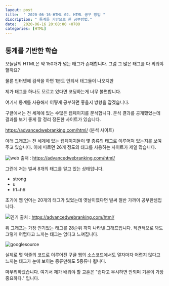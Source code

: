 ```yaml
---
layout: post
title:  " 2020-06-16-HTML 02. HTML 공부 방법 "
discription: " 통계를 기반으로 한 공부방법."
date:   2020-06-16 20:08:00 +0700
categories: [HTML]
---
```


## 통계를 기반한 학습

오늘날의 HTML은 약 150개가 넘는 태그가 존재합니다.
그럼 그 많은 태그를 다 외워야 할까요?


물론 인터넷에 검색을 하면 1분도 안되서 태그들이 나오지만 

제가 태그를 하나도 모르고 있다면
코딩하는게 너무 불편합니다.

여기서 통계를 사용해서 어떻게 공부하면 좋을지 방향을 잡겠습니다.

구글에서는
전 세계에 있는 수많은 웹페이지를 분석합니다.
분석 결과를 공개했었는데
결과를 보기 좋게 잘 정리 정돈한 사이트가 있습니다.

https://advancedwebranking.com/html/ (분석 사이트)

아래 그래프는
전 세계에 있는 웹페이지들이
몇 종류의 태그로 이루어져 있는지를 보여주고 있습니다.
이에 따르면
26개 정도의 태그를 사용하는
사이트가 제일 많습니다.

![web](https://ibb.co/16JmyBc) 
출처 : https://advancedwebranking.com/html/

그런데 저는 벌써 8개의 태그를 알고 있는 상태입니다.

* strong
* u
* h1~h6

초기에 웹 언어는 20개의 태그가 있었는데 
옛날이였다면 벌써 절반 가까이 공부한셈입니다.

![인기](https://ibb.co/fNq6BXW)
출처 : https://advancedwebranking.com/html/

위 그래프는 가장 인기있는 태그를 28순위 까지 나타낸 그래프입니다.
직관적으로 봐도 그렇게 어렵다고 느끼는 태그는 없다고 느껴집니다.

![googlesource](https://ibb.co/QFhtQk9)

실제로 몇 억줄의 코드로 이루어진 구글 웹의 소스코드에서도 
열자마자 어렵지 않다고 느끼는 태그가 눈에 보이는 종류만해도 5종류나 됩니다.

마무리하겠습니다.
여기서 제가 배워야 할 교훈은  "쉽다고 무시하면 안되며 기본이 가장 중요하다." 입니다.


